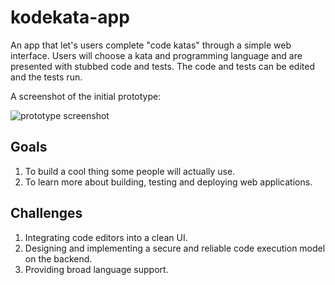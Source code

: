 # kodekata-app

An app that let's users complete "code katas" through a simple web interface. Users will choose a kata and programming language and are presented with stubbed code and tests. The code and tests can be edited and the tests run.

A screenshot of the initial prototype:

![prototype screenshot](https://raw.githubusercontent.com/gavincabbage/kodekata-app/master/docs/prototype-screenshot.png)

## Goals

1. To build a cool thing some people will actually use.
2. To learn more about building, testing and deploying web applications.

## Challenges

1. Integrating code editors into a clean UI.
2. Designing and implementing a secure and reliable code execution model on the backend.
3. Providing broad language support.
